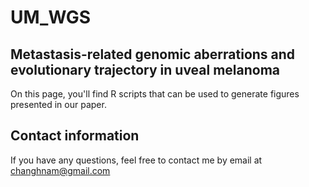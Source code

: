 # UM_WGS

## Metastasis-related genomic aberrations and evolutionary trajectory in uveal melanoma

On this page, you'll find R scripts that can be used to generate figures presented in our paper. 

## Contact information
If you have any questions, feel free to contact me by email at changhnam@gmail.com
